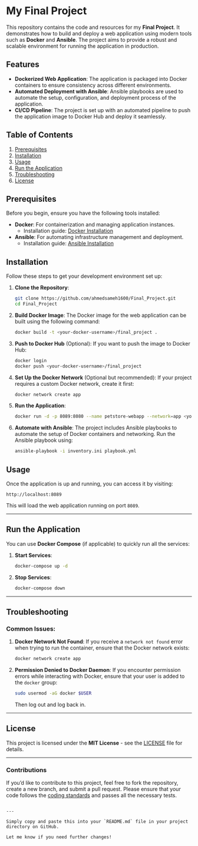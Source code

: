 
# My  Final Project 

This repository contains the code and resources for my **Final Project**. It demonstrates how to build and deploy a web application using modern tools such as **Docker** and **Ansible**. The project aims to provide a robust and scalable environment for running the application in production.

## Features

- **Dockerized Web Application**: The application is packaged into Docker containers to ensure consistency across different environments.
- **Automated Deployment with Ansible**: Ansible playbooks are used to automate the setup, configuration, and deployment process of the application.
- **CI/CD Pipeline**: The project is set up with an automated pipeline to push the application image to Docker Hub and deploy it seamlessly.

## Table of Contents

1. [Prerequisites](#prerequisites)
2. [Installation](#installation)
3. [Usage](#usage)
4. [Run the Application](#run-the-application)
5. [Troubleshooting](#troubleshooting)
6. [License](#license)

## Prerequisites

Before you begin, ensure you have the following tools installed:

- **Docker**: For containerization and managing application instances.
  - Installation guide: [Docker Installation](https://docs.docker.com/get-docker/)
- **Ansible**: For automating infrastructure management and deployment.
  - Installation guide: [Ansible Installation](https://docs.ansible.com/ansible/latest/installation_guide/index.html)

## Installation

Follow these steps to get your development environment set up:

1. **Clone the Repository**:
   ```bash
   git clone https://github.com/ahmedsameh1600/Final_Project.git
   cd Final_Project
   ```

2. **Build Docker Image**:
   The Docker image for the web application can be built using the following command:
   ```bash
   docker build -t <your-docker-username>/final_project .
   ```

3. **Push to Docker Hub** (Optional):
   If you want to push the image to Docker Hub:
   ```bash
   docker login
   docker push <your-docker-username>/final_project
   ```

4. **Set Up the Docker Network** (Optional but recommended):
   If your project requires a custom Docker network, create it first:
   ```bash
   docker network create app
   ```

5. **Run the Application**:
   ```bash
   docker run -d -p 8089:8080 --name petstore-webapp --network=app <your-docker-username>/final_project
   ```

6. **Automate with Ansible**:
   The project includes Ansible playbooks to automate the setup of Docker containers and networking. Run the Ansible playbook using:
   ```bash
   ansible-playbook -i inventory.ini playbook.yml
   ```

## Usage

Once the application is up and running, you can access it by visiting:

```
http://localhost:8089
```

This will load the web application running on port `8089`.

---

## Run the Application

You can use **Docker Compose** (if applicable) to quickly run all the services:

1. **Start Services**:
   ```bash
   docker-compose up -d
   ```

2. **Stop Services**:
   ```bash
   docker-compose down
   ```

---

## Troubleshooting

### Common Issues:

1. **Docker Network Not Found**:
   If you receive a `network not found` error when trying to run the container, ensure that the Docker network exists:
   ```bash
   docker network create app
   ```

2. **Permission Denied to Docker Daemon**:
   If you encounter permission errors while interacting with Docker, ensure that your user is added to the `docker` group:
   ```bash
   sudo usermod -aG docker $USER
   ```

   Then log out and log back in.

---

## License

This project is licensed under the **MIT License** - see the [LICENSE](LICENSE) file for details.

---

### Contributions

If you’d like to contribute to this project, feel free to fork the repository, create a new branch, and submit a pull request. Please ensure that your code follows the [coding standards](#) and passes all the necessary tests.
```

---

Simply copy and paste this into your `README.md` file in your project directory on GitHub.

Let me know if you need further changes!
